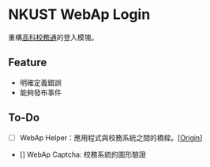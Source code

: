 # NKUST WebAp Login

重構[高科校務通](https://github.com/NKUST-ITC/NKUST-AP-Flutter)的登入模塊。

## Feature

- 明確定義錯誤
- 能夠發布事件

## To-Do

- [ ] WebAp Helper：應用程式與校務系統之間的橋樑。[[Origin](https://github.com/NKUST-ITC/NKUST-AP-Flutter/blob/master/lib/api/ap_helper.dart)]
- [] WebAp Captcha: 校務系統的圖形驗證